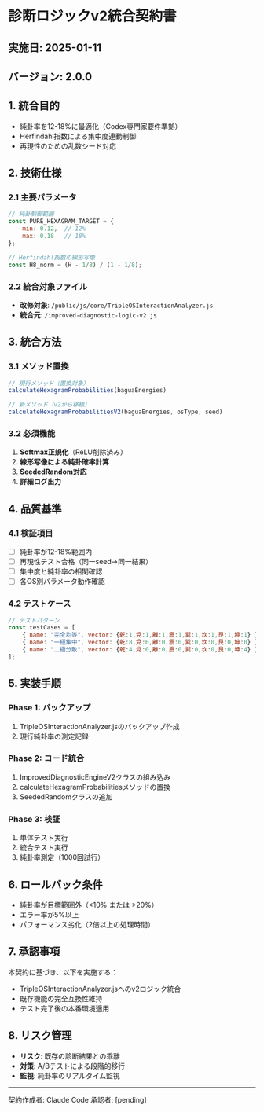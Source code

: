 # 診断ロジックv2統合契約書

## 実施日: 2025-01-11
## バージョン: 2.0.0

## 1. 統合目的
- 純卦率を12-18%に最適化（Codex専門家要件準拠）
- Herfindahl指数による集中度連動制御
- 再現性のための乱数シード対応

## 2. 技術仕様

### 2.1 主要パラメータ
```javascript
// 純卦制御範囲
const PURE_HEXAGRAM_TARGET = {
    min: 0.12,  // 12%
    max: 0.18   // 18%
};

// Herfindahl指数の線形写像
const H8_norm = (H - 1/8) / (1 - 1/8);
```

### 2.2 統合対象ファイル
- **改修対象**: `/public/js/core/TripleOSInteractionAnalyzer.js`
- **統合元**: `/improved-diagnostic-logic-v2.js`

## 3. 統合方法

### 3.1 メソッド置換
```javascript
// 現行メソッド（置換対象）
calculateHexagramProbabilities(baguaEnergies)

// 新メソッド（v2から移植）
calculateHexagramProbabilitiesV2(baguaEnergies, osType, seed)
```

### 3.2 必須機能
1. **Softmax正規化**（ReLU削除済み）
2. **線形写像による純卦確率計算**
3. **SeededRandom対応**
4. **詳細ログ出力**

## 4. 品質基準

### 4.1 検証項目
- [ ] 純卦率が12-18%範囲内
- [ ] 再現性テスト合格（同一seed→同一結果）
- [ ] 集中度と純卦率の相関確認
- [ ] 各OS別パラメータ動作確認

### 4.2 テストケース
```javascript
// テストパターン
const testCases = [
    { name: "完全均等", vector: {乾:1,兌:1,離:1,震:1,巽:1,坎:1,艮:1,坤:1} },
    { name: "一極集中", vector: {乾:8,兌:0,離:0,震:0,巽:0,坎:0,艮:0,坤:0} },
    { name: "二極分散", vector: {乾:4,兌:0,離:0,震:0,巽:0,坎:0,艮:0,坤:4} }
];
```

## 5. 実装手順

### Phase 1: バックアップ
1. TripleOSInteractionAnalyzer.jsのバックアップ作成
2. 現行純卦率の測定記録

### Phase 2: コード統合
1. ImprovedDiagnosticEngineV2クラスの組み込み
2. calculateHexagramProbabilitiesメソッドの置換
3. SeededRandomクラスの追加

### Phase 3: 検証
1. 単体テスト実行
2. 統合テスト実行
3. 純卦率測定（1000回試行）

## 6. ロールバック条件
- 純卦率が目標範囲外（<10% または >20%）
- エラー率が5%以上
- パフォーマンス劣化（2倍以上の処理時間）

## 7. 承認事項
本契約に基づき、以下を実施する：
- TripleOSInteractionAnalyzer.jsへのv2ロジック統合
- 既存機能の完全互換性維持
- テスト完了後の本番環境適用

## 8. リスク管理
- **リスク**: 既存の診断結果との乖離
- **対策**: A/Bテストによる段階的移行
- **監視**: 純卦率のリアルタイム監視

---
契約作成者: Claude Code
承認者: [pending]
